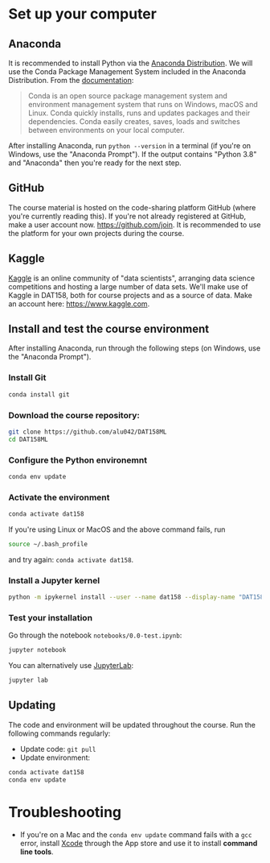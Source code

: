 # Set up your computer

## Anaconda
It is recommended to install Python via the [Anaconda Distribution](https://www.anaconda.com/products/individual#Downloads). We will use the Conda Package Management System included in the Anaconda Distribution. From the [documentation](https://conda.io/docs):
> Conda is an open source package management system and environment management system that runs on Windows, macOS and Linux. Conda quickly installs, runs and updates packages and their dependencies. Conda easily creates, saves, loads and switches between environments on your local computer. 

After installing Anaconda, run `python --version` in a terminal (if you're on Windows, use the "Anaconda Prompt"). If the output contains "Python 3.8" and "Anaconda" then you're ready for the next step.

## GitHub
The course material is hosted on the code-sharing platform GitHub (where you're currently reading this). If you're not already registered at GitHub, make a user account now. https://github.com/join. It is recommended to use the platform for your own projects during the course. 

## Kaggle
[Kaggle](https://www.kaggle.com) is an online community of "data scientists", arranging data science competitions and hosting a large number of data sets. We'll make use of Kaggle in DAT158, both for course projects and as a source of data. Make an account here: https://www.kaggle.com. 

## Install and test the course environment
After installing Anaconda, run through the following steps (on Windows, use the "Anaconda Prompt").

### Install Git
```bash
conda install git
```

### Download the course repository: 
```bash
git clone https://github.com/alu042/DAT158ML
cd DAT158ML
```

### Configure the Python environemnt
```bash
conda env update
```

### Activate the environment
```bash
conda activate dat158
```
If you're using Linux or MacOS and the above command fails, run
```bash 
source ~/.bash_profile
``` 
and try again: `conda activate dat158`.

### Install a Jupyter kernel
```bash
python -m ipykernel install --user --name dat158 --display-name "DAT158"
```

### Test your installation
Go through the notebook `notebooks/0.0-test.ipynb`:
```bash
jupyter notebook
```
You can alternatively use [JupyterLab](https://github.com/jupyterlab/jupyterlab): 
```bash
jupyter lab
```

## Updating
The code and environment will be updated throughout the course. Run the following commands regularly: 
* Update code: `git pull`
* Update environment: 
```bash
conda activate dat158
conda env update
```


# Troubleshooting
* If you're on a Mac and the `conda env update` command fails with a `gcc` error, install [Xcode](https://developer.apple.com/xcode/resources/) through the App store and use it to install **command line tools**. 
